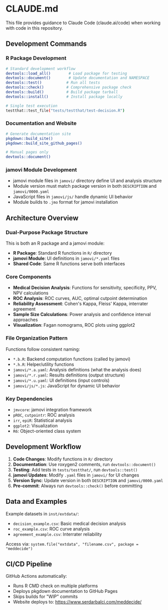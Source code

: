 # CLAUDE.md

This file provides guidance to Claude Code (claude.ai/code) when working with code in this repository.

## Development Commands

### R Package Development
```bash
# Standard development workflow
devtools::load_all()        # Load package for testing
devtools::document()        # Update documentation and NAMESPACE
devtools::test()           # Run all tests
devtools::check()          # Comprehensive package check
devtools::build()          # Build package tarball
devtools::install()        # Install package locally

# Single test execution
testthat::test_file("tests/testthat/test-decision.R")
```

### Documentation and Website
```bash
# Generate documentation site
pkgdown::build_site()
pkgdown::build_site_github_pages()

# Manual pages only
devtools::document()
```

### jamovi Module Development
- jamovi module files in `jamovi/` directory define UI and analysis structure
- Module version must match package version in both `DESCRIPTION` and `jamovi/0000.yaml`
- JavaScript files in `jamovi/js/` handle dynamic UI behavior
- Module builds to `.jmo` format for jamovi installation

## Architecture Overview

### Dual-Purpose Package Structure
This is both an R package and a jamovi module:
- **R Package**: Standard R functions in `R/` directory
- **jamovi Module**: UI definitions in `jamovi/*.yaml` files
- **Shared Code**: Same R functions serve both interfaces

### Core Components
- **Medical Decision Analysis**: Functions for sensitivity, specificity, PPV, NPV calculations
- **ROC Analysis**: ROC curves, AUC, optimal cutpoint determination  
- **Reliability Assessment**: Cohen's Kappa, Fleiss' Kappa, interrater agreement
- **Sample Size Calculations**: Power analysis and confidence interval approaches
- **Visualization**: Fagan nomograms, ROC plots using ggplot2

### File Organization Pattern
Functions follow consistent naming:
- `*.b.R`: Backend computation functions (called by jamovi)
- `*.h.R`: Helper/utility functions
- `jamovi/*.a.yaml`: Analysis definitions (what the analysis does)
- `jamovi/*.r.yaml`: Results definitions (output structure)
- `jamovi/*.u.yaml`: UI definitions (input controls)
- `jamovi/js/*.js`: JavaScript for dynamic UI behavior

### Key Dependencies
- `jmvcore`: jamovi integration framework
- `pROC`, `cutpointr`: ROC analysis
- `irr`, `epiR`: Statistical analysis
- `ggplot2`: Visualization
- `R6`: Object-oriented class system

## Development Workflow

1. **Code Changes**: Modify functions in `R/` directory
2. **Documentation**: Use roxygen2 comments, run `devtools::document()`
3. **Testing**: Add tests in `tests/testthat/`, run `devtools::test()`
4. **jamovi Updates**: Modify `.yaml` files in `jamovi/` for UI changes
5. **Version Sync**: Update version in both `DESCRIPTION` and `jamovi/0000.yaml`
6. **Pre-commit**: Always run `devtools::check()` before committing

## Data and Examples

Example datasets in `inst/extdata/`:
- `decision_example.csv`: Basic medical decision analysis
- `roc_example.csv`: ROC curve analysis  
- `agreement_example.csv`: Interrater reliability

Access via: `system.file("extdata", "filename.csv", package = "meddecide")`

## CI/CD Pipeline

GitHub Actions automatically:
- Runs R CMD check on multiple platforms
- Deploys pkgdown documentation to GitHub Pages
- Skips builds for "WIP" commits
- Website deploys to: https://www.serdarbalci.com/meddecide/